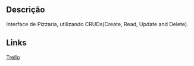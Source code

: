 ## Descrição

Interface de Pizzaria, utilizando CRUDs(Create, Read, Update and Delete).

## Links

[Trello](https://trello.com/b/iXoCdiTa/trabalho-lpoo)